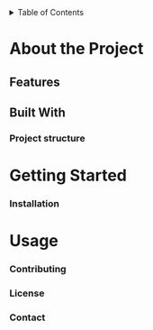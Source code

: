 <details>
  <summary>Table of Contents</summary>
</details>

# About the Project

## Features

## Built With

### Project structure

# Getting Started

### Installation

# Usage

### Contributing

### License

### Contact

